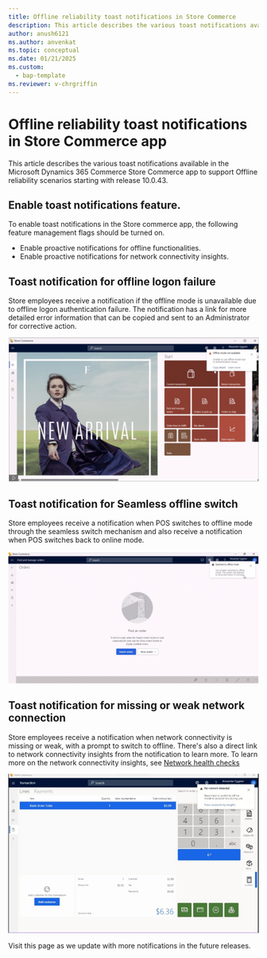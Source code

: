 ```yaml
---
title: Offline reliability toast notifications in Store Commerce
description: This article describes the various toast notifications available in Microsoft Dynamics 365 Commerce Store Commerce app.
author: anush6121
ms.author: anvenkat 
ms.topic: conceptual 
ms.date: 01/21/2025
ms.custom: 
  - bap-template
ms.reviewer: v-chrgriffin
---
```


# Offline reliability toast notifications in Store Commerce app

This article describes the various toast notifications available in the Microsoft Dynamics 365 Commerce Store Commerce app to support Offline reliability scenarios starting with release 10.0.43. 

## Enable toast notifications feature.

To enable toast notifications in the Store commerce app, the following feature management flags should be turned on.

- Enable proactive notifications for offline functionalities.
- Enable proactive notifications for network connectivity insights.

## Toast notification for offline logon failure

Store employees receive a notification if the offline mode is unavailable due to offline logon authentication failure. The notification has a link for more detailed error information that can be copied and sent to an Administrator for corrective action.

![toastnotificationofflinelogon.](../../media/toastnotificationofflinelogon.jpg)

## Toast notification for Seamless offline switch

Store employees receive a notification when POS switches to offline mode through the seamless switch mechanism and also receive a notification when POS switches back to online mode.

![seamlessoffline.](../../media/seamlessoffline.jpg)

## Toast notification for missing or weak network connection

Store employees receive a notification when network connectivity is missing or weak, with a prompt to switch to offline. There's also a direct link to network connectivity insights from the notification to learn more. To learn more on the network connectivity insights, see [Network health checks](../pos-healthcheck.md) 

![network-connectivity-notification.](../../media/network-connectivity-notification.jpg)

Visit this page as we update with more notifications in the future releases.

